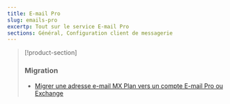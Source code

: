 ```yaml
---
title: E-mail Pro
slug: emails-pro
excertp: Tout sur le service E-mail Pro
sections: Général, Configuration client de messagerie
---
```


> [!product-section]
>
> ### Migration
>
> - [Migrer une adresse e-mail MX Plan vers un compte E-mail Pro ou Exchange](https://docs.ovh.com/fr/microsoft-collaborative-solutions/migration-adresse-e-mail-mutualisee-vers-exchange/)